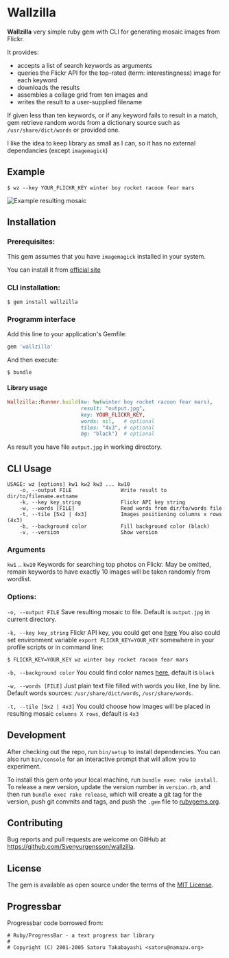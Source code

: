 # Wallzilla

**Wallzilla** very simple ruby gem with CLI for generating mosaic images from Flickr.

It provides:

* accepts a list of search keywords as arguments
* queries the Flickr API for the top-rated (term: interestingness) image for each keyword
* downloads the results
* assembles a collage grid from ten images and
* writes the result to a user-supplied filename

If given less than ten keywords, or if any keyword fails to
result in a match, gem retrieve random words from a dictionary
source such as `/usr/share/dict/words` or provided one.

I like the idea to keep library as small as I can, so it has no external dependancies (except `imagemagick`)

## Example

    $ wz --key YOUR_FLICKR_KEY winter boy rocket racoon fear mars

<img src="https://raw.github.com/svenyurgensson/wallzilla/master/images/output.jpg" alt="Example resulting mosaic"/>

## Installation

### Prerequisites:

This gem assumes that you have `imagemagick` installed in your system.

You can install it from [official site](http://www.imagemagick.org/script/download.php)

### CLI installation:

    $ gem install wallzilla

### Programm interface

Add this line to your application's Gemfile:

```ruby
gem 'wallzilla'
```
And then execute:

    $ bundle

#### Library usage

```ruby
Wallzilla::Runner.build(kw: %w(winter boy rocket racoon fear mars),
                        result: "output.jpg", 
                        key: YOUR_FLICKR_KEY, 
                        words: nil,   # optional
                        tiles: "4x3", # optional
                        bg: "black")  # optional
```
As result you have file `output.jpg` in working directory.


## CLI Usage

```shell
USAGE: wz [options] kw1 kw2 kw3 ... kw10
    -o, --output FILE                Write result to dir/to/filename.extname
    -k, --key key_string             Flickr API key string
    -w, --words [FILE]               Read words from dir/to/words file
    -t, --tile [5x2 | 4x3]           Images positioning columns x rows (4x3)
    -b, --background color           Fill background color (black)
    -v, --version                    Show version
```

### Arguments

`kw1` .. `kw10` 
Keywords for searching top photos on Flickr. May be omitted, remain keywords to have exactly 10 images will be taken randomly from wordlist.

### Options:

`-o, --output FILE` 
Save resulting mosaic to file. Default is `output.jpg` in current directory.

`-k, --key key_string` 
Flickr API key, you could get one [here](https://www.flickr.com/services/apps/create/apply)
You also could set environment variable `export FLICKR_KEY=YOUR_KEY` somewhere in your profile scripts or in command line:

`$ FLICKR_KEY=YOUR_KEY wz winter boy rocket racoon fear mars`

`-b, --background color` 
You could find color names [here](http://www.imagemagick.org/script/color.php), default is `black`

`-w, --words [FILE]`
Just plain text file filled with words you like, line by line. Default words sources: `/usr/share/dict/words`, `/usr/share/words`.

`-t, --tile [5x2 | 4x3]`
You could choose how images will be placed in resulting mosaic `columns X rows`, default is `4x3`


## Development

After checking out the repo, run `bin/setup` to install dependencies. You can also run `bin/console` for an interactive prompt that will allow you to experiment.

To install this gem onto your local machine, run `bundle exec rake install`. To release a new version, update the version number in `version.rb`, and then run `bundle exec rake release`, which will create a git tag for the version, push git commits and tags, and push the `.gem` file to [rubygems.org](https://rubygems.org).

## Contributing

Bug reports and pull requests are welcome on GitHub at https://github.com/Svenyurgensson/wallzilla.

## License

The gem is available as open source under the terms of the [MIT License](http://opensource.org/licenses/MIT).

## Progressbar

Progressbar code borrowed from:

    # Ruby/ProgressBar - a text progress bar library
    #
    # Copyright (C) 2001-2005 Satoru Takabayashi <satoru@namazu.org>

